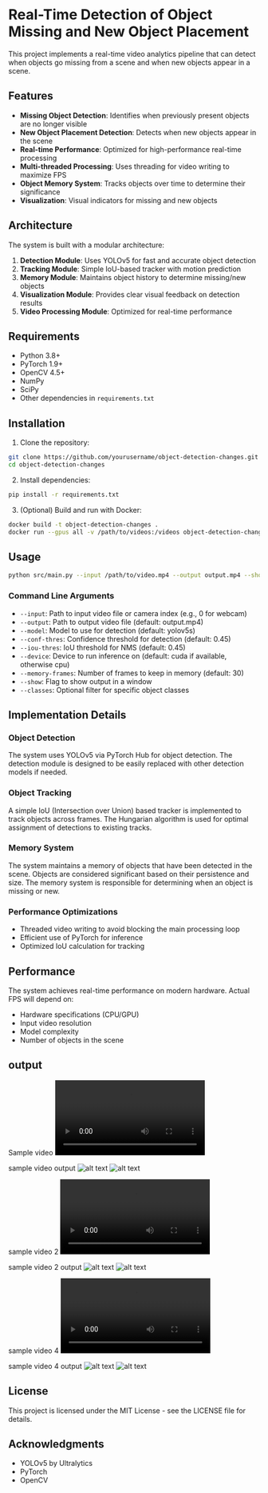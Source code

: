  # Real-Time Detection of Object Missing and New Object Placement

This project implements a real-time video analytics pipeline that can detect when objects go missing from a scene and when new objects appear in a scene.

## Features

- **Missing Object Detection**: Identifies when previously present objects are no longer visible
- **New Object Placement Detection**: Detects when new objects appear in the scene
- **Real-time Performance**: Optimized for high-performance real-time processing
- **Multi-threaded Processing**: Uses threading for video writing to maximize FPS
- **Object Memory System**: Tracks objects over time to determine their significance
- **Visualization**: Visual indicators for missing and new objects

## Architecture

The system is built with a modular architecture:

1. **Detection Module**: Uses YOLOv5 for fast and accurate object detection
2. **Tracking Module**: Simple IoU-based tracker with motion prediction
3. **Memory Module**: Maintains object history to determine missing/new objects
4. **Visualization Module**: Provides clear visual feedback on detection results
5. **Video Processing Module**: Optimized for real-time performance

## Requirements

- Python 3.8+
- PyTorch 1.9+
- OpenCV 4.5+
- NumPy
- SciPy
- Other dependencies in `requirements.txt`

## Installation

1. Clone the repository:
```bash
git clone https://github.com/yourusername/object-detection-changes.git
cd object-detection-changes
```

2. Install dependencies:
```bash
pip install -r requirements.txt
```

3. (Optional) Build and run with Docker:
```bash
docker build -t object-detection-changes .
docker run --gpus all -v /path/to/videos:/videos object-detection-changes --input /videos/input.mp4 --output /videos/output.mp4
```

## Usage

```bash
python src/main.py --input /path/to/video.mp4 --output output.mp4 --show --model yolov5s.pt
```

### Command Line Arguments

- `--input`: Path to input video file or camera index (e.g., 0 for webcam)
- `--output`: Path to output video file (default: output.mp4)
- `--model`: Model to use for detection (default: yolov5s)
- `--conf-thres`: Confidence threshold for detection (default: 0.45)
- `--iou-thres`: IoU threshold for NMS (default: 0.45)
- `--device`: Device to run inference on (default: cuda if available, otherwise cpu)
- `--memory-frames`: Number of frames to keep in memory (default: 30)
- `--show`: Flag to show output in a window
- `--classes`: Optional filter for specific object classes

## Implementation Details

### Object Detection
The system uses YOLOv5 via PyTorch Hub for object detection. The detection module is designed to be easily replaced with other detection models if needed.

### Object Tracking
A simple IoU (Intersection over Union) based tracker is implemented to track objects across frames. The Hungarian algorithm is used for optimal assignment of detections to existing tracks.

### Memory System
The system maintains a memory of objects that have been detected in the scene. Objects are considered significant based on their persistence and size. The memory system is responsible for determining when an object is missing or new.

### Performance Optimizations
- Threaded video writing to avoid blocking the main processing loop
- Efficient use of PyTorch for inference
- Optimized IoU calculation for tracking

## Performance

The system achieves real-time performance on modern hardware. Actual FPS will depend on:
- Hardware specifications (CPU/GPU)
- Input video resolution
- Model complexity
- Number of objects in the scene

## output 

Sample video 
<video controls src="sample copy.mp4" title="Title"></video>

sample video output 
![alt text](<Screenshot 2025-04-28 215452.png>)
![alt text](<Screenshot 2025-04-28 215500.png>)

sample video 2
<video controls src="sample2.mp4" title="Title"></video>

sample video 2 output 
![alt text](<Screenshot 2025-04-28 222946.png>)
![alt text](<Screenshot 2025-04-28 222959.png>)

sample video  4 
<video controls src="sample4.mp4" title="Title"></video>

sample video 4 output 
![alt text](<Screenshot 2025-04-28 223439.png>)
![alt text](<Screenshot 2025-04-28 223545.png>)


## License

This project is licensed under the MIT License - see the LICENSE file for details.

## Acknowledgments

- YOLOv5 by Ultralytics
- PyTorch
- OpenCV
